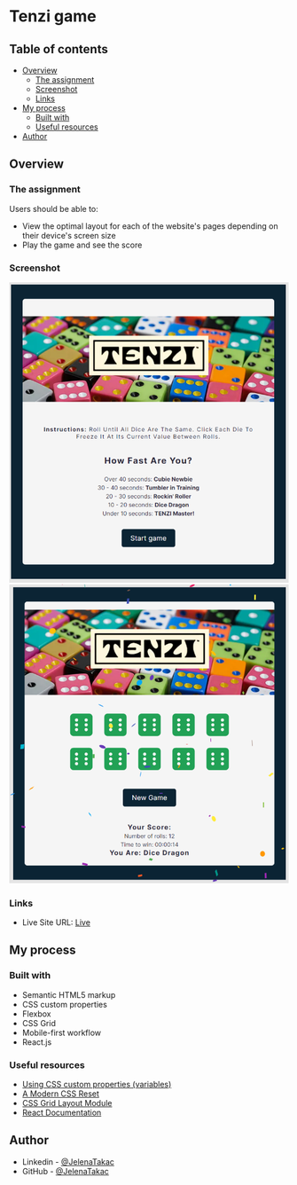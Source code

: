 # Tenzi game

## Table of contents

- [Overview](#overview)
  - [The assignment](#the-assignment)
  - [Screenshot](#screenshot)
  - [Links](#links)
- [My process](#my-process)
  - [Built with](#built-with)
  - [Useful resources](#useful-resources)
- [Author](#author)

## Overview

### The assignment

Users should be able to:

- View the optimal layout for each of the website's pages depending on their device's screen size
- Play the game and see the score

### Screenshot

![Screenshot](./src/images/screenshot1.png)
![Screenshot](./src/images/screenshot2.png)

### Links

- Live Site URL: [Live](https://complete-tenzi-game-react.netlify.app/)

## My process

### Built with

- Semantic HTML5 markup
- CSS custom properties
- Flexbox
- CSS Grid
- Mobile-first workflow
- React.js

### Useful resources

- [Using CSS custom properties (variables)](https://developer.mozilla.org/en-US/docs/Web/CSS/Using_CSS_custom_properties)
- [A Modern CSS Reset](https://piccalil.li/blog/a-modern-css-reset/)
- [CSS Grid Layout Module](https://www.w3schools.com/css/css_grid.asp)
- [React Documentation](https://react.dev/learn)

## Author

- Linkedin - [@JelenaTakac](https://www.linkedin.com/in/jelena-taka%C4%8D-b94446220/)
- GitHub - [@JelenaTakac](https://github.com/JelenaTakac)
